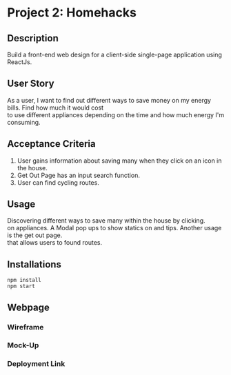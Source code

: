 # Project 2: Homehacks 

## Description

Build a front-end web design for a client-side single-page application using ReactJs.

## User Story

As a user, I want to find out different ways to save money on my energy bills. Find how much it would cost\
to use different appliances depending on the time and how much energy I'm consuming.


## Acceptance Criteria

1. User gains information about saving many when they click on an icon in the house.
2. Get Out Page has an input search function.
3. User can find cycling routes.


## Usage 

Discovering different ways to save many within the house by clicking.\
on appliances. A Modal pop ups to show statics on and tips. Another usage is the get out page.\
that allows users to found routes.

## Installations
```
npm install
npm start

```



## Webpage

### Wireframe

### Mock-Up


### Deployment Link

